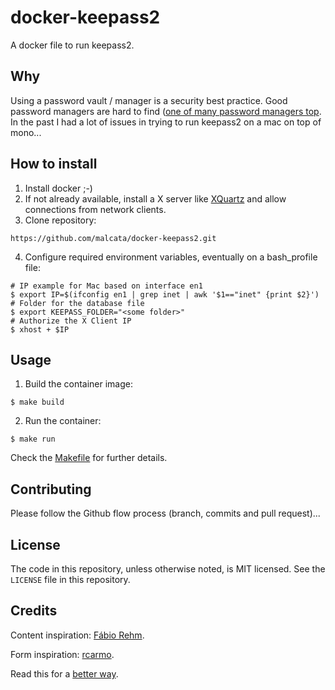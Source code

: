 # docker-keepass2

A docker file to run keepass2.

## Why

Using a password vault / manager is a security best practice.
Good password managers are hard to find ([one of many password managers top](http://lifehacker.com/5529133/five-best-password-managers). In the past I had a lot of issues in trying to run keepass2 on a mac on top of mono...

## How to install

1. Install docker ;-)
2. If not already available, install a X server like [XQuartz](https://www.xquartz.org/) and allow connections from network clients.
3. Clone repository: 
```shell
https://github.com/malcata/docker-keepass2.git
```
4. Configure required environment variables, eventually on a bash_profile file:
```shell
# IP example for Mac based on interface en1
$ export IP=$(ifconfig en1 | grep inet | awk '$1=="inet" {print $2}')
# Folder for the database file
$ export KEEPASS_FOLDER="<some folder>"
# Authorize the X Client IP
$ xhost + $IP 
```

## Usage

1. Build the container image:
```shell
$ make build
```

2. Run the container:
```shell
$ make run
```

Check the [Makefile](Makefile) for further details.

## Contributing

Please follow the Github flow process (branch, commits and pull request)...

## License

The code in this repository, unless otherwise noted, is MIT licensed. See the `LICENSE` file in this repository.

## Credits

Content inspiration: [Fábio Rehm](http://fabiorehm.com/blog/2014/09/11/running-gui-apps-with-docker/).

Form inspiration: [rcarmo](https://github.com/rcarmo).

Read this for a [better way](http://wiki.ros.org/docker/Tutorials/GUI).
